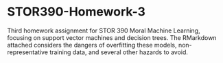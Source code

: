 # STOR390-Homework-3
Third homework assignment for STOR 390 Moral Machine Learning, focusing on support vector machines and decision trees. The RMarkdown attached considers the dangers of overfitting these models, non-representative training data, and several other hazards to avoid.

